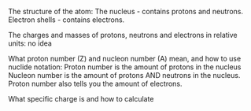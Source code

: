 The structure of the atom:
The nucleus - contains protons and neutrons.
Electron shells - contains electrons.

The charges and masses of protons, neutrons and electrons in relative units:
no idea

What proton number (Z) and nucleon number (A) mean, and how to use nuclide notation:
Proton number is the amount of protons in the nucleus
Nucleon number is the amount of protons AND neutrons in the nucleus.
Proton number also tells you the amount of electrons.

What specific charge is and how to calculate 
